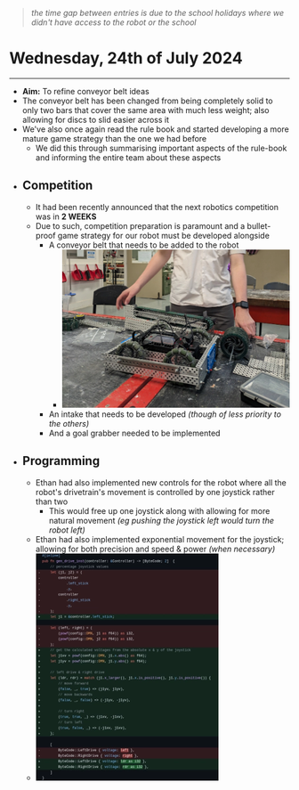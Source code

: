 > *the time gap between entries is due to the school holidays where we didn't have access to the robot or the school*

# Wednesday, 24th of July 2024
---
- **Aim:** To refine conveyor belt ideas
- The conveyor belt has been changed from being completely solid to only two bars that cover the same area with much less weight; also allowing for discs to slid easier across it
- We've also once again read the rule book and started developing a more mature game strategy than the one we had before
  - We did this through summarising important aspects of the rule-book and informing the entire team about these aspects
- ## Competition
  - It had been recently announced that the next robotics competition was in **2 WEEKS**
  - Due to such, competition preparation is paramount and a bullet-proof game strategy for our robot must be developed alongside
    - A conveyor belt that needs to be added to the robot
      - ![Conveyor Belt](../assets/2024-07-24/conveyor_belt.webp)
    - An intake that needs to be developed *(though of less priority to the others)*
    - And a goal grabber needed to be implemented
- ## Programming
  - Ethan had also implemented new controls for the robot where all the robot's drivetrain's movement is controlled by one joystick rather than two
    - This would free up one joystick along with allowing for more natural movement *(eg pushing the joystick left would turn the robot left)*
  - Ethan had also implemented exponential movement for the joystick; allowing for both precision and speed & power *(when necessary)*
  - ![Code](../assets/2024-07-24/code.webp)
